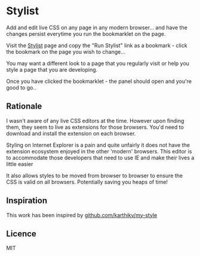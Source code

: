 # Stylist

Add and edit live CSS on any page in any modern browser... and have the changes persist everytime you run the bookmarklet on the page.

Visit the [Stylist](http://anami.github.io/stylist "Stylist") page and copy the "Run Stylist" link as a bookmark - click the bookmark on the page you wish to change...

You may want a different look to a page that you regularly visit or help you style a page that you are developing.

Once you have clicked the bookmarklet - the panel should open and you're good to go..

## Rationale

I wasn't aware of any live CSS editors at the time. However upon finding them, they seem to live as extensions for those browsers. You'd need to download and install the extension on each browser. 
		
Styling on Internet Explorer is a pain and quite unfairly it does not have the extension ecosystem enjoyed in the other 'modern' browsers. This editor is to accommodate those developers that need to use IE and make their lives a little easier

It also allows styles to be moved from browser to browser to ensure the CSS is valid on all browsers. Potentially saving you heaps of time!

## Inspiration		

This work has been inspired by <a href="http://github.com/karthikv/my-style">github.com/karthikv/my-style</a>

## Licence

MIT
